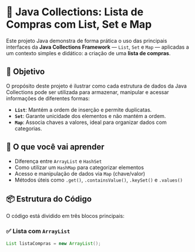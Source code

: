 # 🛒 Java Collections: Lista de Compras com List, Set e Map

Este projeto Java demonstra de forma prática o uso das principais interfaces da **Java Collections Framework** — `List`, `Set` e `Map` — aplicadas a um contexto simples e didático: a criação de uma **lista de compras**.

## 🚀 Objetivo

O propósito deste projeto é ilustrar como cada estrutura de dados da Java Collections pode ser utilizada para armazenar, manipular e acessar informações de diferentes formas:

- **`List`**: Mantém a ordem de inserção e permite duplicatas.
- **`Set`**: Garante unicidade dos elementos e não mantém a ordem.
- **`Map`**: Associa chaves a valores, ideal para organizar dados com categorias.

## 🧠 O que você vai aprender

- Diferença entre `ArrayList` e `HashSet`
- Como utilizar um `HashMap` para categorizar elementos
- Acesso e manipulação de dados via `Map` (chave/valor)
- Métodos úteis como `.get()`, `.containsValue()`, `.keySet()` e `.values()`

## 📦 Estrutura do Código

O código está dividido em três blocos principais:

### ✅ Lista com `ArrayList`
```java
List listaCompras = new ArrayList();
